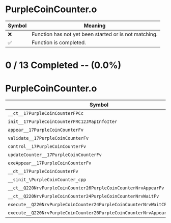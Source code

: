 # PurpleCoinCounter.o
| Symbol | Meaning 
| ------------- | ------------- 
| :x: | Function has not yet been started or is not matching. 
| :white_check_mark: | Function is completed. 


# 0 / 13 Completed -- (0.0%)
# PurpleCoinCounter.o
| Symbol | Decompiled? |
| ------------- | ------------- |
| `__ct__17PurpleCoinCounterFPCc` | :x: |
| `init__17PurpleCoinCounterFRC12JMapInfoIter` | :x: |
| `appear__17PurpleCoinCounterFv` | :x: |
| `validate__17PurpleCoinCounterFv` | :x: |
| `control__17PurpleCoinCounterFv` | :x: |
| `updateCounter__17PurpleCoinCounterFv` | :x: |
| `exeAppear__17PurpleCoinCounterFv` | :x: |
| `__dt__17PurpleCoinCounterFv` | :x: |
| `__sinit_\PurpleCoinCounter_cpp` | :x: |
| `__ct__Q220NrvPurpleCoinCounter26PurpleCoinCounterNrvAppearFv` | :x: |
| `__ct__Q220NrvPurpleCoinCounter24PurpleCoinCounterNrvWaitFv` | :x: |
| `execute__Q220NrvPurpleCoinCounter24PurpleCoinCounterNrvWaitCFP5Spine` | :x: |
| `execute__Q220NrvPurpleCoinCounter26PurpleCoinCounterNrvAppearCFP5Spine` | :x: |

